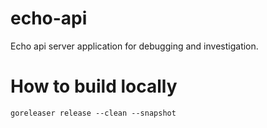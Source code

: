 # echo-api
Echo api server application for debugging and investigation.

# How to build locally

```
goreleaser release --clean --snapshot
```


